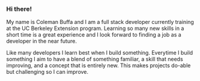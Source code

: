 ### Hi there!

My name is Coleman Buffa and I am a full stack developer currently training at the UC Berkeley Extension program. Learning so many new skills in a short time is a great experience and I look forward to finding a job as a developer in the near future.

Like many developers I learn best when I build something. Everytime I build something I aim to have a blend of something familiar, a skill that needs improving, and a concept that is entirely new. This makes projects do-able but challenging so I can improve.
